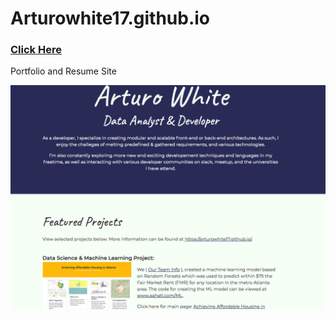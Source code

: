 # Arturowhite17.github.io

<a href = https://arturowhite17.github.io/><h3>Click Here</h3></a>

Portfolio and Resume Site

![Portfolio page main](ReadmeScreenshot.png)
